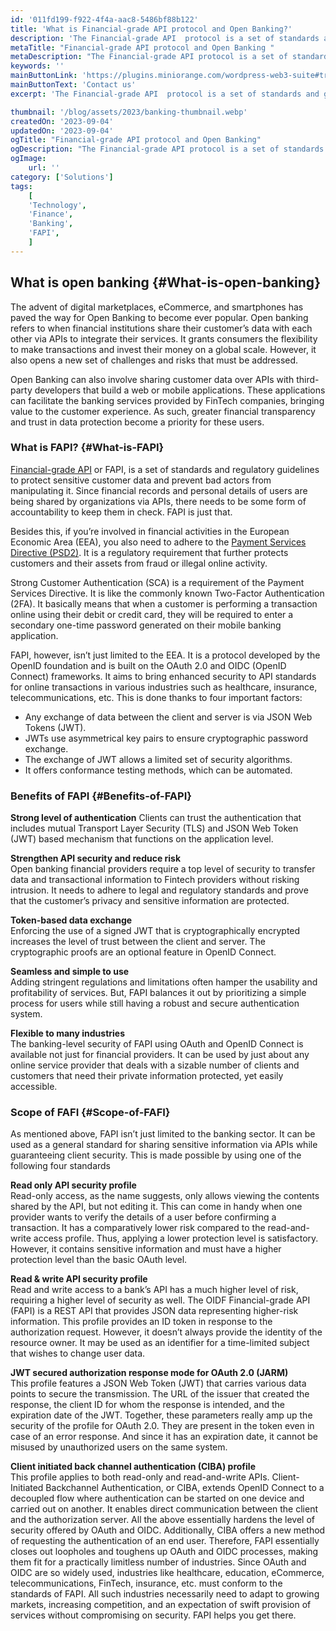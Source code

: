 ```yaml
---
id: '011fd199-f922-4f4a-aac8-5486bf88b122'
title: 'What is Financial-grade API protocol and Open Banking?'
description: 'The Financial-grade API  protocol is a set of standards and guidelines that aim to ensure the security and reliability of APIs  used in the financial industry. APIs are a way for different software systems to communicate and exchange data. FAPI provides a framework for financial institutions to develop and implement APIs that meet certain security and privacy requirements. '
metaTitle: "Financial-grade API protocol and Open Banking "
metaDescription: "The Financial-grade API protocol is a set of standards and guidelines that aim to ensure the security and reliability of APIs used in the financial industry."
keywords: ''
mainButtonLink: 'https://plugins.miniorange.com/wordpress-web3-suite#trial-form'
mainButtonText: 'Contact us'
excerpt: 'The Financial-grade API  protocol is a set of standards and guidelines that aim to ensure the security and reliability of APIs used in the financial industry. APIs are a way for different software systems to communicate and exchange data. FAPI provides a framework for financial institutions to develop and implement APIs that meet certain security and privacy requirements. '

thumbnail: '/blog/assets/2023/banking-thumbnail.webp'
createdOn: '2023-09-04'
updatedOn: '2023-09-04'
ogTitle: "Financial-grade API protocol and Open Banking"
ogDescription: "The Financial-grade API protocol is a set of standards and guidelines that aim to ensure the security and reliability of APIs used in the financial industry."
ogImage:
    url: ''
category: ['Solutions']
tags:
    [
	'Technology',
    'Finance',
    'Banking',
    'FAPI',
    ]
---
```


## What is open banking {#What-is-open-banking}

The advent of digital marketplaces, eCommerce, and smartphones has paved the way for Open Banking to become ever popular. Open banking refers to when financial institutions share their customer’s data with each other via APIs to integrate their services. It grants consumers the flexibility to make transactions and invest their money on a global scale. However, it also opens a new set of challenges and risks that must be addressed.

Open Banking can also involve sharing customer data over APIs with third-party developers that build a web or mobile applications. These applications can facilitate the banking services provided by FinTech companies, bringing value to the customer experience. As such, greater financial transparency and trust in data protection become a priority for these users.

### What is FAPI? {#What-is-FAPI}

[Financial-grade API](https://www.example.com) or FAPI, is a set of standards and regulatory guidelines to protect sensitive customer data and prevent bad actors from manipulating it. Since financial records and personal details of users are being shared by organizations via APIs, there needs to be some form of accountability to keep them in check. FAPI is just that.

Besides this, if you’re involved in financial activities in the European Economic Area (EEA), you also need to adhere to the [Payment Services Directive (PSD2)](https://www.example.com). It is a regulatory requirement that further protects customers and their assets from fraud or illegal online activity.

Strong Customer Authentication (SCA) is a requirement of the Payment Services Directive. It is like the commonly known Two-Factor Authentication (2FA). It basically means that when a customer is performing a transaction online using their debit or credit card, they will be required to enter a secondary one-time password generated on their mobile banking application.

FAPI, however, isn’t just limited to the EEA. It is a protocol developed by the OpenID foundation and is built on the OAuth 2.0 and OIDC (OpenID Connect) frameworks. It aims to bring enhanced security to API standards for online transactions in various industries such as healthcare, insurance, telecommunications, etc. This is done thanks to four important factors:

- Any exchange of data between the client and server is via JSON Web Tokens (JWT).
- JWTs use asymmetrical key pairs to ensure cryptographic password exchange.
- The exchange of JWT allows a limited set of security algorithms.
- It offers conformance testing methods, which can be automated.

### Benefits of FAPI {#Benefits-of-FAPI}

**Strong level of authentication**
Clients can trust the authentication that includes mutual Transport Layer Security (TLS) and JSON Web Token (JWT) based mechanism that functions on the application level.

**Strengthen API security and reduce risk**  
Open banking financial providers require a top level of security to transfer data and transactional information to Fintech providers without risking intrusion. It needs to adhere to legal and regulatory standards and prove that the customer’s privacy and sensitive information are protected.

**Token-based data exchange**  
Enforcing the use of a signed JWT that is cryptographically encrypted increases the level of trust between the client and server. The cryptographic proofs are an optional feature in OpenID Connect.

**Seamless and simple to use**  
Adding stringent regulations and limitations often hamper the usability and profitability of services. But, FAPI balances it out by prioritizing a simple process for users while still having a robust and secure authentication system.

**Flexible to many industries**  
The banking-level security of FAPI using OAuth and OpenID Connect is available not just for financial providers. It can be used by just about any online service provider that deals with a sizable number of clients and customers that need their private information protected, yet easily accessible.

### Scope of FAFI {#Scope-of-FAFI}

As mentioned above, FAPI isn’t just limited to the banking sector. It can be used as a general standard for sharing sensitive information via APIs while guaranteeing client security. This is made possible by using one of the following four standards

**Read only API security profile**  
Read-only access, as the name suggests, only allows viewing the contents shared by the API, but not editing it. This can come in handy when one provider wants to verify the details of a user before confirming a transaction. It has a comparatively lower risk compared to the read-and-write access profile. Thus, applying a lower protection level is satisfactory. However, it contains sensitive information and must have a higher protection level than the basic OAuth level.

**Read & write API security profile**  
Read and write access to a bank’s API has a much higher level of risk, requiring a higher level of security as well. The OIDF Financial-grade API (FAPI) is a REST API that provides JSON data representing higher-risk information. This profile provides an ID token in response to the authorization request. However, it doesn’t always provide the identity of the resource owner. It may be used as an identifier for a time-limited subject that wishes to change user data.

**JWT secured authorization response mode for OAuth 2.0 (JARM)**  
 This profile features a JSON Web Token (JWT) that carries various data points to secure the transmission. The URL of the issuer that created the response, the client ID for whom the response is intended, and the expiration date of the JWT. Together, these parameters really amp up the security of the profile for OAuth 2.0. They are present in the token even in case of an error response. And since it has an expiration date, it cannot be misused by unauthorized users on the same system.

**Client initiated back channel authentication (CIBA) profile**  
This profile applies to both read-only and read-and-write APIs. Client-Initiated Backchannel Authentication, or CIBA, extends OpenID Connect to a decoupled flow where authentication can be started on one device and carried out on another. It enables direct communication between the client and the authorization server. All the above essentially hardens the level of security offered by OAuth and OIDC. Additionally, CIBA offers a new method of requesting the authentication of an end user. Therefore, FAPI essentially closes out loopholes and toughens up OAuth and OIDC processes, making them fit for a practically limitless number of industries. Since OAuth and OIDC are so widely used, industries like healthcare, education, eCommerce, telecommunications, FinTech, insurance, etc. must conform to the standards of FAPI. All such industries necessarily need to adapt to growing markets, increasing competition, and an expectation of swift provision of services without compromising on security. FAPI helps you get there.
